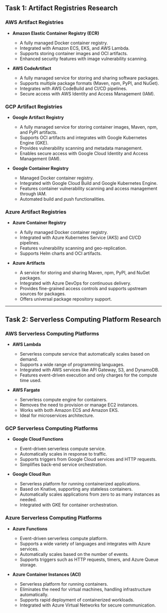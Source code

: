 ## Task 1: Artifact Registries Research

### AWS Artifact Registries

- **Amazon Elastic Container Registry (ECR)**
  - A fully managed Docker container registry.
  - Integrated with Amazon ECS, EKS, and AWS Lambda.
  - Supports storing container images and OCI artifacts.
  - Enhanced security features with image vulnerability scanning.

- **AWS CodeArtifact**
  - A fully managed service for storing and sharing software packages.
  - Supports multiple package formats (Maven, npm, PyPI, and NuGet).
  - Integrates with AWS CodeBuild and CI/CD pipelines.
  - Secure access with AWS Identity and Access Management (IAM).

### GCP Artifact Registries

- **Google Artifact Registry**
  - A fully managed service for storing container images, Maven, npm, and PyPI artifacts.
  - Supports OCI artifacts and integrates with Google Kubernetes Engine (GKE).
  - Provides vulnerability scanning and metadata management.
  - Enables secure access with Google Cloud Identity and Access Management (IAM).

- **Google Container Registry**
  - Managed Docker container registry.
  - Integrated with Google Cloud Build and Google Kubernetes Engine.
  - Features container vulnerability scanning and access management through IAM.
  - Automated build and push functionalities.

### Azure Artifact Registries

- **Azure Container Registry**
  - A fully managed Docker container registry.
  - Integrated with Azure Kubernetes Service (AKS) and CI/CD pipelines.
  - Features vulnerability scanning and geo-replication.
  - Supports Helm charts and OCI artifacts.

- **Azure Artifacts**
  - A service for storing and sharing Maven, npm, PyPI, and NuGet packages.
  - Integrated with Azure DevOps for continuous delivery.
  - Provides fine-grained access controls and supports upstream sources for packages.
  - Offers universal package repository support.

---

## Task 2: Serverless Computing Platform Research

### AWS Serverless Computing Platforms

- **AWS Lambda**
  - Serverless compute service that automatically scales based on demand.
  - Supports a wide range of programming languages.
  - Integrated with AWS services like API Gateway, S3, and DynamoDB.
  - Features event-driven execution and only charges for the compute time used.

- **AWS Fargate**
  - Serverless compute engine for containers.
  - Removes the need to provision or manage EC2 instances.
  - Works with both Amazon ECS and Amazon EKS.
  - Ideal for microservices architecture.

### GCP Serverless Computing Platforms

- **Google Cloud Functions**
  - Event-driven serverless compute service.
  - Automatically scales in response to traffic.
  - Supports triggers from Google Cloud services and HTTP requests.
  - Simplifies back-end service orchestration.

- **Google Cloud Run**
  - Serverless platform for running containerized applications.
  - Based on Knative, supporting any stateless containers.
  - Automatically scales applications from zero to as many instances as needed.
  - Integrated with GKE for container orchestration.

### Azure Serverless Computing Platforms

- **Azure Functions**
  - Event-driven serverless compute platform.
  - Supports a wide variety of languages and integrates with Azure services.
  - Automatically scales based on the number of events.
  - Supports triggers such as HTTP requests, timers, and Azure Queue storage.

- **Azure Container Instances (ACI)**
  - Serverless platform for running containers.
  - Eliminates the need for virtual machines, handling infrastructure automatically.
  - Supports rapid deployment of containerized workloads.
  - Integrated with Azure Virtual Networks for secure communication.
